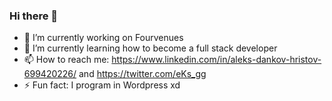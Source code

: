 ### Hi there 👋

- 🔭 I’m currently working on Fourvenues
- 🌱 I’m currently learning how to become a full stack developer
- 📫 How to reach me: https://www.linkedin.com/in/aleks-dankov-hristov-699420226/ and https://twitter.com/eKs_gg
- ⚡ Fun fact: I program in Wordpress xd
